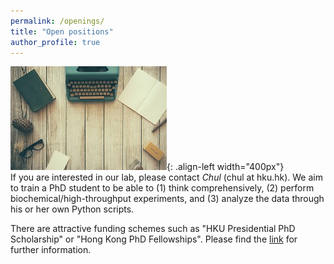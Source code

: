 ```yaml
---
permalink: /openings/
title: "Open positions"
author_profile: true
---
```

![image-center](/assets/images/officephoto2.jpg){: .align-left width="400px"}  
If you are interested in our lab, please contact *Chul* (chul at hku.hk). We aim to train a PhD student to be able to (1) think comprehensively, (2) perform biochemical/high-throughput experiments, and (3) analyze the data through his or her own Python scripts.

There are attractive funding schemes such as "HKU Presidential PhD Scholarship" or "Hong Kong PhD Fellowships". Please find the [link](https://www.gradsch.hku.hk/gradsch/prospective-students/scholarship-funding-and-fees) for further information.
